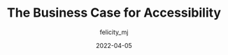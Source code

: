 ---
author: felicity_mj
date: 2022-04-05
publisher: tetralogical
tags:
  - accessibility
  - meta
target_url: https://tetralogical.com/blog/2022/04/05/business-case-for-accessibility/
title: The Business Case for Accessibility
---